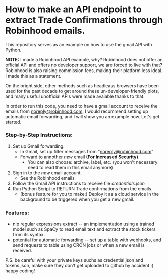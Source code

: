 # How to make an API endpoint to extract Trade Confirmations through Robinhood emails.

This repository serves as an example on how to use the gmail API with Python.


**NOTE:** I made a Robinhood API example, why? Robinhood does not offer an official API and offers no developer support, we are forced to live with that? Robinhood is also raising commission fees, making their platform less ideal. I made this as a statement. 

On the bright side, other methods such as headleass browsers have been used for the past decade to get around these un-developer-friendly plots, and many useful unofficial APIs were made avaiable thanks to that.

In order to run this code, you need to have a gmail account to receive the emails from noreply@robinhood.com. I would recommend setting up automatic email forwarding, and I will show you an example how. Let's get started.

### Step-by-Step Instructions:

1. Set up Gmail forwarding.
    - In Gmail, set up filter messages from "noreply@robinhood.com"
    - Forward to annother *new* email **(For Increased Security)**
        - You can also choose: archive, label, etc. (you won't necessary need to read them in this email anymore)
2. Sign in to the *new* email account.
    - See the Robinhood emails
3. Follow the Gmail API instructions to receive file *credentials.json*
3. Run Python Script to RETURN Trade confirmations from the emails.
    - (bonus feature for you to make:) Deploy it as a cloud service in the background to be triggered when you get a new gmail.

### Features:
* nlp regular expressions extract -- an implementation using a trained model such as SpaCy to read email text and extract the stock tickers from its syntax.
* potential for automatic forwarding -- set up a table with webhooks, and send requests to table using CRON jobs or when a new email is received.

P.S. be careful with your private keys suchs as credential.json and tokens.json, make sure they don't get uploaded to github by accident ;) happy coding!
